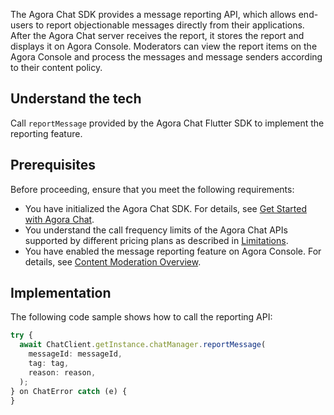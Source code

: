 The Agora Chat SDK provides a message reporting API, which allows end-users to report objectionable messages directly from their applications. After the Agora Chat server receives the report, it stores the report and displays it on Agora Console. Moderators can view the report items on the Agora Console and process the messages and message senders according to their content policy.

## Understand the tech

Call `reportMessage` provided by the Agora Chat Flutter SDK to implement the reporting feature.

## Prerequisites

Before proceeding, ensure that you meet the following requirements:

- You have initialized the Agora Chat SDK. For details, see [Get Started with Agora Chat](/en/agora-chat/agora_chat_get_started_flutter).
- You understand the call frequency limits of the Agora Chat APIs supported by different pricing plans as described in [Limitations](/en/agora-chat/agora_chat_limitation_flutter).
- You have enabled the message reporting feature on Agora Console. For details, see [Content Moderation Overview](/en/agora-chat/agora_chat_moderation_overview).

## Implementation

The following code sample shows how to call the reporting API:

```typescript
try {
  await ChatClient.getInstance.chatManager.reportMessage(
    messageId: messageId,
    tag: tag,
    reason: reason,
  );
} on ChatError catch (e) {
}
```